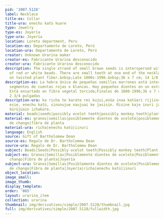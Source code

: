 ```yaml
---
pid: '2007.5128'
label: Necklace
title-es: Collar
title-ura: enechu katü kuare
type: Jewelry
type-es: Joyería
type-ura: Joyería
location: Loreto department, Peru
location-es: Departamento de Loreto, Perú
location-ura: Departamento de Loreto, Perú
creator: Unknown Urarina maker
creator-es: Fabricante Urarina desconocido
creator-ura: Fabricante Urarina desconocido
description: The single strand of small brown seeds is interspersed with segments
  of red or white beads. There are small teeth at one end of the necklace. It is strung
  on twisted plant fiber.&nbsp;Late 1800s-1996.&nbsp;36 x 7 cm; 14 1/8 x 2 3/4 in
description-es: La hebra única de pequeñas semillas marrones está intercalada con
  segmentos de cuentas rojas o blancas. Hay pequeños dientes en un extremo del collar.
  Está ensartado en fibra vegetal torcida;Finales de 1800-1996;36 x 7 cm; 14 1/8 x
  2 3/4 pulgadas
description-ura: ka richa te karate rei kujui,enüa inaa katüari rijiinanai, richa
  esie, enechu katü, sinunujue naujuai ke jasisin. Risine kaje inuri jaainte küani
  kürüjüain ichaküre.
material: beads|seeds|possibly ocelot teeth|possibly monkey teeth|plant fiber
material-es: granos|semillas|posiblemente dientes de ocelote|posiblemente dientes
  de chango|fibra de planta
material-ura: richa|enechu katü|iinuri
language: English
source: Gift of Bartholomew Dean
source-es: Regalo de Dr. Bartholomew Dean
source-ura: Regalo de Dr. Bartholomew Dean
subject: Beads|Seeds|Possibly ocelot teeth|Possibly monkey teeth|Plant fiber|Jewelry
subject-es: Granos|Semillas|Posiblemente dientes de ocelote|Posiblemente dientes de
  chango|Fibra de planta|Joyería
subject-ura: Granos|Semillas|Posiblemente dientes de ocelote|Posiblemente dientes
  de chango|Fibra de planta|Joyería|richa|enechu katü|iinuri
object_location:
image_small:
image_thumb:
display_template:
order: '065'
layout: urarina_item
collection: urarina
thumbnail: img/derivatives/simple/2007.5128/thumbnail.jpg
full: img/derivatives/simple/2007.5128/fullwidth.jpg
---
```

